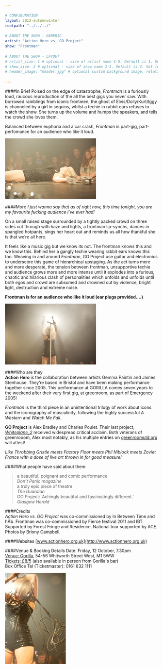 ```yaml
---

# CONFIGURATION
layout: 2012-autumnwinter
rootpath: "../../../"

# ABOUT THE SHOW - GENERIC
artist: "Action Hero vs. GO Project"
show: "Frontman"

# ABOUT THE SHOW - LAYOUT
# artist_size: 1 # optional - size of artist name 1-5. Default is 1. Set longer names to lower values
# show_size: 2 # optional - size of show name 2-5. Default is 2. Set longer names to lower values
# header_image: "header.jpg" # optional custom background image, relative to current page

---
```


####In Brief
Poised on the edge of catastrophe, *Frontman* is a furiously loud, raucous reproduction of the all the best gigs you never saw. With borrowed ramblings from iconic frontmen, the ghost of Elvis/Dolly/Kurt/Iggy is channeled by a girl in sequins, whilst a techie in rabbit ears refuses to watch the show. She turns up the volume and humps the speakers, and tells the crowd she loves them.     

Balanced between euphoria and a car crash, *Frontman* is part-gig, part-perfomance for an audience who like it loud.    

![Frontman](Action_Hero_6.jpg)

####More
*I just wanna say that as of right now, this time tonight, you are my favourite fucking audience I’ve ever had!*   

On a small raised stage surrounded by a tightly packed crowd on three sides cut through with haze and lights, a frontman lip-synchs, dances in spangled hotpants, sings her heart out and reminds us all how thankful she is that we’re all here.    

It feels like a music gig but we know its not.  The frontman knows this and we know this. Behind her a gangly techie wearing rabbit ears knows this too.  Weaving in and around *Frontman*, GO Project use guitar and electronics to underscore this game of hierarchical upstaging.  As the act turns more and more desperate, the tension between frontman, unsupportive techie and audience grows more and more intense until it explodes into a furious, chaotic and hilarious clash of personalities which unfolds and unfolds until both egos and crowd are subsumed and drowned out by violence, bright light, destruction and extreme noise.    

**Frontman is for an audience who like it loud (ear plugs provided....)**     

![Frontman](Action_Hero_1.jpg)

####Who are they       
**Action Hero** is the collaboration between artists Gemma Paintin and James Stenhouse. They’re based in Bristol and have been making performance together since 2005. This performance at GORILLA comes seven years to the weekend after their very first gig, at greenroom, as part of Emergency 2005!     

*Frontman* is the third piece in an unintentional trilogy of work about icons and the iconography of masculinity, following the highly successful *A Western* and *Watch Me Fall*.     

**GO Project** is Alex Bradley and Charles Poulet. Their last project, [*Whiteplane_2*](http://www.guardian.co.uk/music/2006/jun/11/jazz) received widespread critical acclaim.  Both veterans of greenrooom, Alex most notably, as his multiple entries on [greenroomutd.org]( http://greenroomutd.org/people/alex-bradley) will attest!      
   
*Like Throbbing Gristle meets Factory Floor meets Phil Niblock meets Zoviet France with a dose of live art thrown in for good measure!*    

####What people have said about them
>a beautiful, poignant and comic performance<br>*Don’t Panic magazine*    
>a truly epic piece of theatre<br>*The Guardian*         
>GO Project: ‘Achingly beautiful and fascinatingly different.’<br>*Glasgow Herald*     

####Credits      
*Action Hero vs. GO Project* was co-commissioned by In Between Time and hÅb. Frontman was co-commissioned by Fierce festival 2011 and IBT. Supported by Forest Fringe and Residence. National tour supported by ACE. Photos by Briony Campbell.     

####Websites
[www.actionhero.org.uk](http://www.actionhero.org.uk)

####Venue & Booking Details
Date:    Friday, 12 October, 7.30pm    
[Venue: Gorilla](http://www.thisisgorilla.com/), 54-56 Whitworth Street West, M1 5WW    
[Tickets: £8/5](http://www.wegottickets.com/wordofwarning) (also available in person from Gorilla's bar)      
Box Office Tel (Ticketmaster): 0161 832 1111   

![Frontman](Action_Hero_2.jpg)
